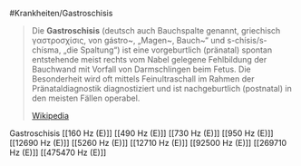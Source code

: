 #Krankheiten/Gastroschisis
> Die **Gastroschisis** (deutsch auch Bauchspalte genannt, griechisch γαστροσχίσις, von gástro~, „Magen~, Bauch~“ und s-chísis/s-chísma, „die Spaltung“) ist eine vorgeburtlich (pränatal) spontan entstehende meist rechts vom Nabel gelegene Fehlbildung der Bauchwand mit Vorfall von Darmschlingen beim Fetus. Die Besonderheit wird oft mittels Feinultraschall im Rahmen der Pränataldiagnostik diagnostiziert und ist nachgeburtlich (postnatal) in den meisten Fällen operabel.
>
> [Wikipedia](https://de.wikipedia.org/wiki/Gastroschisis)

Gastroschisis
[[160 Hz (E)]]
[[490 Hz (E)]]
[[730 Hz (E)]]
[[950 Hz (E)]]
[[12690 Hz (E)]]
[[5260 Hz (E)]]
[[12710 Hz (E)]]
[[92500 Hz (E)]]
[[269710 Hz (E)]]
[[475470 Hz (E)]]